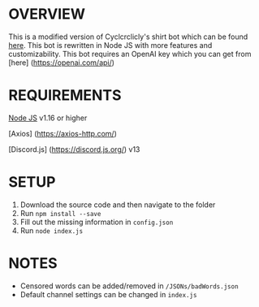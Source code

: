 # OVERVIEW
This is a modified version of Cyclcrclicly's shirt bot which can be found [here](https://github.com/Cyclcrclicly/shirt-bot). This bot is rewritten in Node JS with more features and customizability. This bot requires an OpenAI key which you can get from [here] (https://openai.com/api/)

# REQUIREMENTS
[Node JS](https://nodejs.org/en/) v1.16 or higher

[Axios] (https://axios-http.com/)

[Discord.js] (https://discord.js.org/) v13

# SETUP

1. Download the source code and then navigate to the folder
2. Run `npm install --save`
3. Fill out the missing information in `config.json`
4. Run `node index.js`

# NOTES
- Censored words can be added/removed in `/JSONs/badWords.json`
- Default channel settings can be changed in `index.js`
